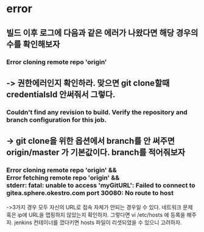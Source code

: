 # error
## 빌드 이후 로그에 다음과 같은 에러가 나왔다면 해당 경우의 수를 확인해보자
### Error cloning remote repo 'origin’
-> 권한에러인지 확인하라. 맞으면 git clone할때 credentialsId 안써줘서 그렇다.
---
### Couldn't find any revision to build. Verify the repository and branch configuration for this job.
-> git clone을 위한 옵션에서 branch를 안 써주면 origin/master 가 기본값이다. branch를 적어줘보자
---
### Error cloning remote repo 'origin' && <br>Error fetching remote repo 'origin' &&<br>stderr: fatal: unable to access 'myGitURL': Failed to connect to gitea.sphere.okestro.com port 30080: No route to host
->3가지 경우 모두 자신의 URL로 접속 자체가 안되는 경우일 수 있다. 네트워크 문제 혹은 ip에 URL을 맵핑하지 않았는지 확인하자. 그렇다면 vi /etc/hosts 에 등록을 해주자. jenkins 컨테이너를 껐다키면 hosts 파일이 리셋되었을 수 있으니 고려하자.